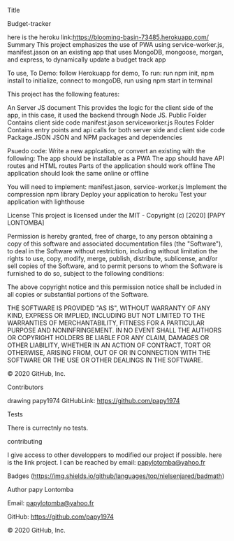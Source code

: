 Title

Budget-tracker

here is the heroku link:https://blooming-basin-73485.herokuapp.com/
Summary This project emphasizes the use of PWA using service-worker.js, manifest.jason  on an existing app that uses MongoDB, mongoose, morgan, and express, to dynamically update a budget track app

To use, To Demo: follow Herokuapp for demo, To run: run npm init, npm install to initialize, connect to mongoDB, run using npm start in terminal

This project has the following features:

An Server JS document This provides the logic for the client side of the app, in this case, it used the backend through Node JS. Public Folder Contains client side code manifest.jason serviceworker.js Routes Folder Contains entry points and api calls for both server side and client side code Package.JSON JSON and NPM packages and dependencies

Psuedo code: Write a new applcation, or convert an existing with the following: The app should be installable as a PWA The app should have API routes and HTML routes Parts of the application should work offline The application should look the same online or offline

You will need to implement: manifest.jason, service-worker.js Implement the compression npm library Deploy your application to heroku Test your application with lighthouse



License This project is licensed under the MIT - Copyright (c) [2020] [PAPY LONTOMBA]

Permission is hereby granted, free of charge, to any person obtaining a copy of this software and associated documentation files (the "Software"), to deal in the Software without restriction, including without limitation the rights to use, copy, modify, merge, publish, distribute, sublicense, and/or sell copies of the Software, and to permit persons to whom the Software is furnished to do so, subject to the following conditions:

The above copyright notice and this permission notice shall be included in all copies or substantial portions of the Software.

THE SOFTWARE IS PROVIDED "AS IS", WITHOUT WARRANTY OF ANY KIND, EXPRESS OR IMPLIED, INCLUDING BUT NOT LIMITED TO THE WARRANTIES OF MERCHANTABILITY, FITNESS FOR A PARTICULAR PURPOSE AND NONINFRINGEMENT. IN NO EVENT SHALL THE AUTHORS OR COPYRIGHT HOLDERS BE LIABLE FOR ANY CLAIM, DAMAGES OR OTHER LIABILITY, WHETHER IN AN ACTION OF CONTRACT, TORT OR OTHERWISE, ARISING FROM, OUT OF OR IN CONNECTION WITH THE SOFTWARE OR THE USE OR OTHER DEALINGS IN THE SOFTWARE.

© 2020 GitHub, Inc.

Contributors

drawing papy1974 GitHubLink: https://github.com/papy1974

Tests

There is currectnly no tests.

contributing

I give access to other developpers to modified our project if possible. here is the link project. I can be reached by email: papylotomba@yahoo.fr

Badges (https://img.shields.io/github/languages/top/nielsenjared/badmath)

Author papy Lontomba

Email: papylotomba@yahoo.fr

GitHub: https://github.com/papy1974

© 2020 GitHub, Inc.
